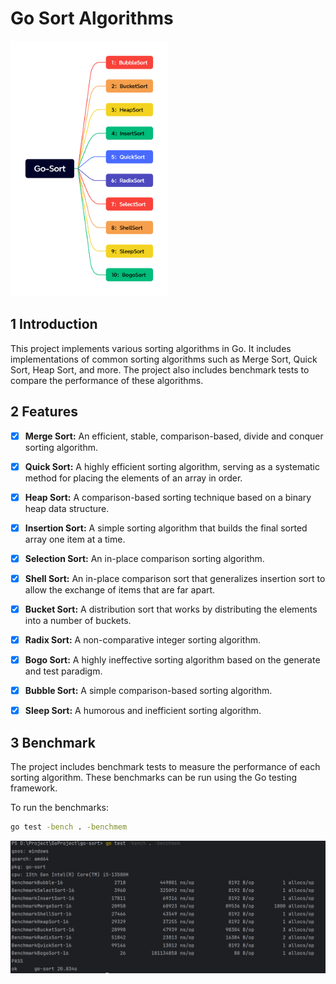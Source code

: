 # Go Sort Algorithms

<img src=".\assets\Go-Sort.png#pic_center" alt="Go-Sort" width="50%" />

## 1 Introduction

This project implements various sorting algorithms in Go. It includes implementations of common sorting algorithms such as Merge Sort, Quick Sort, Heap Sort, and more. The project also includes benchmark tests to compare the performance of these algorithms.

## 2 Features

- [x] **Merge Sort:** An efficient, stable, comparison-based, divide and conquer sorting algorithm.
- [x] **Quick Sort:** A highly efficient sorting algorithm, serving as a systematic method for placing the elements of an array in order.
- [x] **Heap Sort:** A comparison-based sorting technique based on a binary heap data structure.
- [x] **Insertion Sort:** A simple sorting algorithm that builds the final sorted array one item at a time.
- [x] **Selection Sort:** An in-place comparison sorting algorithm.
- [x] **Shell Sort:** An in-place comparison sort that generalizes insertion sort to allow the exchange of items that are far apart.
- [x] **Bucket Sort:** A distribution sort that works by distributing the elements into a number of buckets.
- [x] **Radix Sort:** A non-comparative integer sorting algorithm.
- [x] **Bogo Sort:** A highly ineffective sorting algorithm based on the generate and test paradigm.
- [x] **Bubble Sort:** A simple comparison-based sorting algorithm.
- [x] **Sleep Sort:** A humorous and inefficient sorting algorithm.



## 3 Benchmark

The project includes benchmark tests to measure the performance of each sorting algorithm. These benchmarks can be run using the Go testing framework.

To run the benchmarks:

```sh
go test -bench . -benchmem
```

<img src=".\assets\benchmark.png" alt="Benchmark" />
